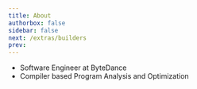 ```yaml
---
title: About
authorbox: false
sidebar: false
next: /extras/builders
prev:
---
```


- Software Engineer at ByteDance
- Compiler based Program Analysis and Optimization
